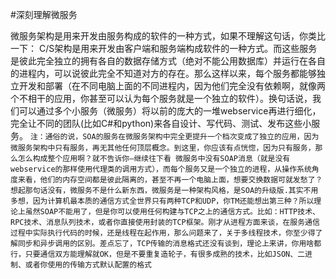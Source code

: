 #深刻理解微服务

微服务架构是用来开发由服务构成的软件的一种方式，如果不理解这句话，你类比一下：
C/S架构是用来开发由客户端和服务端构成软件的一种方式。而这些服务是彼此完全独立的拥有各自的数据存储方式（绝对不能公用数据库）并运行在各自的进程内，可以说彼此完全不知道对方的存在。那么这样以来，每个服务都能够独立开发和部署（在不同电脑上面的不同进程内，因为他们完全没有依赖啊，就像两个不相干的应用，你甚至可以认为每个服务就是一个独立的软件）。换句话说，我们可以通过多个小服务（微服务）将以前的庞大的一堆webservice再进行细化，完全让不同的团队(比如C#和python)来各自设计、写代码、测试、发布这些小服务。
`注：通俗的说，SOA的服务在微服务架构中完全更提升一个档次变成了独立的应用，因为微服务架构中只有服务，再无其他任何顶层概念。到这里，你应该有点恍惚，因为只有服务，那么怎么构成整个应用啊？就不告诉你—继续往下看
微服务中没有SOAP消息（就是没有webservice的那样使用代理类的调用方式），而每个服务又是一个独立的进程，从操作系统角度来看，他们的内存空间都是彼此隔离的，甚至不再一个电脑上面，想要交换数据可就发愁了？想起那句话没有，微服务不是什么新东西，微服务是一种架构风格，是SOA的升级版.其实不用多想，因为计算机最本质的通信方式全世界只有两种TCP和UDP，你TM还能想出第三种？所以理论上虽然SOAP不能用了，但是你可以使用任何构建与TCP之上的通信方式。比如：HTTP技术、RPC技术、消息队列技术，或者你直接使用封装的TCP框架。刚才从进程方面来谈，在服务通信过程中实际执行代码的时候，还是线程在起作用，那么问题来了，关于多线程技术，你至少得了解同步和异步调用的区别。差点忘了，TCP传输的消息格式还没有谈到，理论上来讲，你用啥都行，只要通信双方能理解就OK，但是不要重复造轮子，有很多成熟的技术，比如JSON、二进制、或者你使用的传输方式默认配置的格式`
